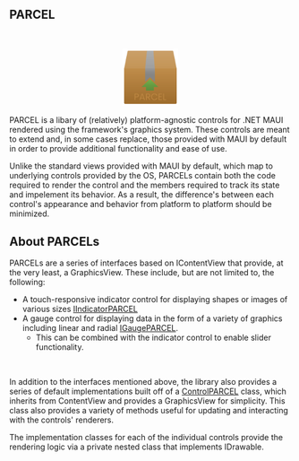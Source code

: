 ## PARCEL
<br>
<p align="center"><img style="width: 20%" src="https://github.com/josh-reeves/parcel/raw/main/misc/iconography/logo_parcel_002.svg"/></p>

PARCEL is a libary of (relatively) platform-agnostic controls for .NET MAUI rendered using the framework's graphics system. These controls are meant to extend and, in some cases replace, those provided with MAUI by default in order to provide additional functionality and ease of use. 

Unlike the standard views provided with MAUI by default, which map to underlying controls provided by the OS, PARCELs contain both the code required to render the control and the members required to track its state and impelement its behavior. As a result, the difference's between each control's appearance and behavior from platform to platform should be minimized.

## About PARCELs

PARCELs are a series of interfaces based on IContentView that provide, at the very least, a GraphicsView. These include, but are not limited to, the following:
- A touch-responsive indicator control for displaying shapes or images of various sizes [IIndicatorPARCEL](https://github.com/josh-reeves/parcel/blob/main/source/PARCEL/Interfaces/IIndicatorPARCEL.cs)
- A gauge control for displaying data in the form of a variety of graphics including linear and radial [IGaugePARCEL](https://github.com/josh-reeves/parcel/blob/main/source/PARCEL/Interfaces/IGaugePARCEL.cs).
    - This can be combined with the indicator control to enable slider functionality. 

<br>

In addition to the interfaces mentioned above, the library also provides a series of default implementations built off of a [ControlPARCEL](https://github.com/josh-reeves/parcel/blob/main/source/PARCEL/Controls/ControlPARCEL.cs) class, which inherits from ContentView and provides a GraphicsView for simplicity. This class also provides a variety of methods useful for updating and interacting with the controls' renderers.

The implementation classes for each of the individual controls provide the rendering logic via a private nested class that implements IDrawable.

